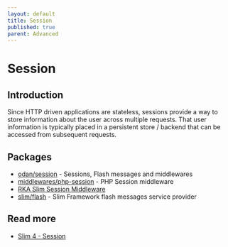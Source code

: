 ```yaml
---
layout: default
title: Session
published: true
parent: Advanced
---
```


# Session

## Introduction

Since HTTP driven applications are stateless, 
sessions provide a way to store information about the user across multiple requests. 
That user information is typically placed in a persistent store / backend 
that can be accessed from subsequent requests.

## Packages

* [odan/session](https://github.com/odan/session) - Sessions, Flash messages and middlewares
* [middlewares/php-session](https://github.com/middlewares/php-session) - PHP Session middleware
* [RKA Slim Session Middleware](https://github.com/akrabat/rka-slim-session-middleware)
* [slim/flash](https://github.com/slimphp/Slim-Flash) - Slim Framework flash messages service provider

## Read more

* [Slim 4 - Session](https://odan.github.io/2021/01/15/slim4-session.html)
  
